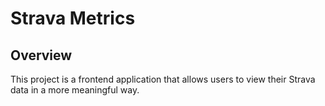 # Strava Metrics
## Overview
This project is a frontend application that allows users to view their Strava data in a more meaningful way.